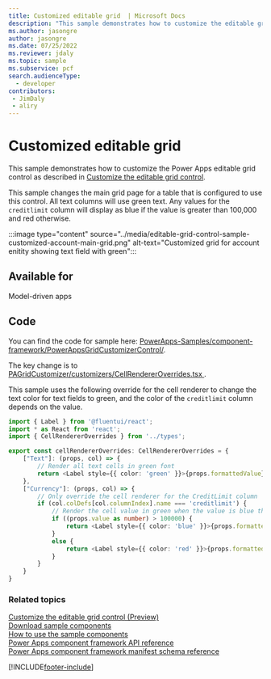 ```yaml
---
title: Customized editable grid  | Microsoft Docs
description: "This sample demonstrates how to customize the editable grid control"
ms.author: jasongre
author: jasongre
ms.date: 07/25/2022
ms.reviewer: jdaly
ms.topic: sample
ms.subservice: pcf
search.audienceType: 
  - developer
contributors:
 - JimDaly
 - aliry
---
```


# Customized editable grid

This sample demonstrates how to customize the Power Apps editable grid control as described in [Customize the editable grid control](../customize-editable-grid-control.md).

This sample changes the main grid page for a table that is configured to use this control. All text columns will use green text. Any values for the `creditlimit` column will display as blue if the value is greater than 100,000 and red otherwise.

:::image type="content" source="../media/editable-grid-control-sample-customized-account-main-grid.png" alt-text="Customized grid for account enitity showing text field with green":::

## Available for

Model-driven apps

## Code

You can find the code for sample here: [PowerApps-Samples/component-framework/PowerAppsGridCustomizerControl/](https://github.com/microsoft/PowerApps-Samples/tree/master/component-framework/PowerAppsGridCustomizerControl).

The key change is to [PAGridCustomizer/customizers/CellRendererOverrides.tsx ](https://github.com/microsoft/PowerApps-Samples/blob/master/component-framework/PowerAppsGridCustomizerControl/PAGridCustomizer/customizers/CellRendererOverrides.tsx).

This sample uses the following override for the cell renderer to change the text color for text fields to green, and the color of the `creditlimit` column depends on the value.


```typescript
import { Label } from '@fluentui/react';
import * as React from 'react';
import { CellRendererOverrides } from '../types';

export const cellRendererOverrides: CellRendererOverrides = {
    ["Text"]: (props, col) => {
        // Render all text cells in green font
        return <Label style={{ color: 'green' }}>{props.formattedValue}</Label>
    },
    ["Currency"]: (props, col) => {
        // Only override the cell renderer for the CreditLimit column
        if (col.colDefs[col.columnIndex].name === 'creditlimit') {
            // Render the cell value in green when the value is blue than $100,000 and red otherwise
            if ((props.value as number) > 100000) {
                return <Label style={{ color: 'blue' }}>{props.formattedValue}</Label>
            }
            else {
                return <Label style={{ color: 'red' }}>{props.formattedValue}</Label>
            }
        }
    }
}
```

### Related topics

[Customize the editable grid control (Preview)](../customize-editable-grid-control.md)<br/>
[Download sample components](https://github.com/microsoft/PowerApps-Samples/tree/master/component-framework)<br/>
[How to use the sample components](../use-sample-components.md)<br/>
[Power Apps component framework API reference](../reference/index.md)<br/>
[Power Apps component framework manifest schema reference](../manifest-schema-reference/index.md)


[!INCLUDE[footer-include](../../../includes/footer-banner.md)]

